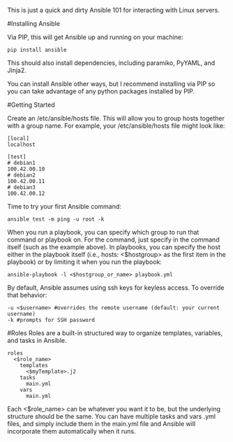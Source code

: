 This is just a quick and dirty Ansible 101 for interacting with Linux servers.

#Installing Ansible

Via PIP, this will get Ansible up and running on your machine:

```
pip install ansible
```

This should also install dependencies, including paramiko, PyYAML, and Jinja2.

You can install Ansible other ways, but I recommend installing via PIP so you can take advantage of any python packages installed by PIP.

#Getting Started

Create an /etc/ansible/hosts file. This will allow you to group hosts together with a group name. For example, your /etc/ansible/hosts file might look like:

```
[local]
localhost

[test]
# debian1
100.42.00.10
# debian2
100.42.00.11
# debian3
100.42.00.12
```

Time to try your first Ansible command:

```
ansible test -m ping -u root -k
```

When you run a playbook, you can specify which group to run that command or playbook on. For the command, just specify in the command itself (such as the example above). In playbooks, you can specify the host either in the playbook itself (i.e., hosts: <$hostgroup> as the first item in the playbook) or by limiting it when you run the playbook:

```
ansible-playbook -l <$hostgroup_or_name> playbook.yml
```

By default, Ansible assumes using ssh keys for keyless access. To override that behavior:

```
-u <$username> #overrides the remote username (default: your current username)
-k #prompts for SSH password
```

#Roles
Roles are a built-in structured way to organize templates, variables, and tasks in Ansible.

```
roles
  <$role_name>
    templates
      <$myTemplate>.j2
    tasks
      main.yml
    vars
      main.yml
```

Each <$role_name> can be whatever you want it to be, but the underlying structure should be the same. You can have multiple tasks and vars .yml files, and simply include them in the main.yml file and Ansible will incorporate them automatically when it runs.
